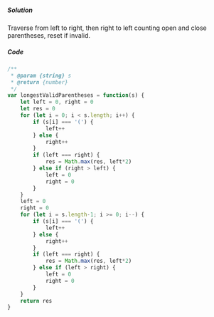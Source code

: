 ##### Solution

Traverse from left to right, then right to left counting open and close parentheses, reset if invalid.

##### Code

```javascript
/**
 * @param {string} s
 * @return {number}
 */
var longestValidParentheses = function(s) {
    let left = 0, right = 0
    let res = 0
    for (let i = 0; i < s.length; i++) {
        if (s[i] === '(') {
            left++
        } else {
            right++
        }
        if (left === right) {
            res = Math.max(res, left*2)
        } else if (right > left) {
            left = 0
            right = 0
        }
    }
    left = 0
    right = 0
    for (let i = s.length-1; i >= 0; i--) {
        if (s[i] === '(') {
            left++
        } else {
            right++
        }
        if (left === right) {
            res = Math.max(res, left*2)
        } else if (left > right) {
            left = 0
            right = 0
        }
    }
    return res
}
```

